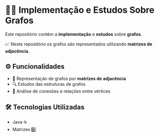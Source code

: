 # 🧠🔗 Implementação e Estudos Sobre Grafos

Este repositório contém a **implementação** e **estudos** sobre **grafos**.

📈 Neste repositório os grafos são representados utilizando **matrizes de adjacência**.

## ⚙️ Funcionalidades
- 🔗 Representação de grafos por **matrizes de adjacência**
- 🔍 Estudos das estruturas de grafos
- 🧩 Análise de conexões e relações entre vértices

## 🛠️ Tecnologias Utilizadas
- Java ☕
- Matrizes #️⃣
